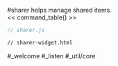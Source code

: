 #sharer helps manage shared items.  
<< command_table() >>

```js_removed:sharer.js
// sharer.js
```

```html_widget_removed:sharer-widget.html
// sharer-widget.html
```

#_welcome #_listen #_util/core